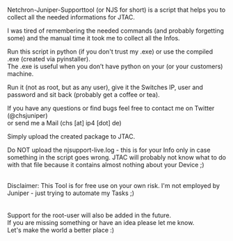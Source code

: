 <br> Netchron-Juniper-Supporttool (or NJS for short) is a script that helps you to collect all the needed informations for JTAC.</p>
<p class="has-line-data" data-line-start="2" data-line-end="3">I was tired of remembering the needed commands (and probably forgetting some) and the manual time it took me to collect all the Infos.</p>
<p class="has-line-data" data-line-start="4" data-line-end="6">Run this script in python (if you don't trust my .exe) or use the compiled .exe (created via pyinstaller).<br>
The .exe is useful when you don’t have python on your (or your customers) machine.</p>
<p class="has-line-data" data-line-start="7" data-line-end="8">Run it (not as root, but as any user), give it the Switches IP, user and password and sit back (probably get a coffee or tea).</p>
<p class="has-line-data" data-line-start="9" data-line-end="11">If you have any questions or find bugs feel free to contact me on Twitter (@chsjuniper) <br>or send me a Mail (chs [at] ip4 [dot] de)<br>
<p class="has-line-data" data-line-start="12" data-line-end="13">Simply upload the created package to JTAC.</p>
<p class="has-line-data" data-line-start="14" data-line-end="15">Do NOT upload the njsupport-live.log - this is for your Info only in case something in the script goes wrong. JTAC will probably not know what to do with that file because it contains almost nothing about your Device ;)</p>
<br>Disclaimer: This Tool is for free use on your own risk. I'm not employed by Juniper - just trying to automate my Tasks ;)
<br>
<br>
<br>Support for the root-user will also be added in the future.
<br>If you are missing something or have an idea please let me know.
<br>Let's make the world a better place :)
